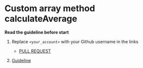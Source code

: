 # Custom array method calculateAverage

**Read the guideline before start**

1. Replace `<your_account>` with your Github username in the links
    - [PULL REQUEST](https://github.com/mate-academy/js_get-average/pull/43)

2. [Guideline](https://github.com/mate-academy/js_task-guideline/blob/master/README.md)
